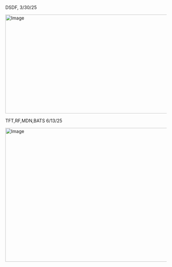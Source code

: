 DSDF, 3/30/25

<img width="652" height="308" alt="Image" src="https://github.com/user-attachments/assets/73fdc9cb-5e56-4721-ad1a-2d6398cfd337" />

TFT,RF,MDN,BATS 6/13/25

<img width="905" height="417" alt="Image" src="https://github.com/user-attachments/assets/f82f24fa-471a-4911-ab4b-9b385ed08094" />
